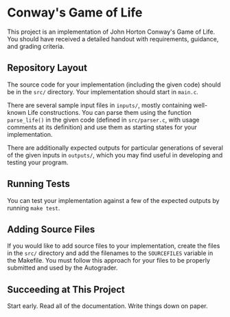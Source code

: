 Conway's Game of Life
===

This project is an implementation of John Horton Conway's Game of Life.
You should have received a detailed handout with requirements, guidance,
and grading criteria.

Repository Layout
---

The source code for your implementation (including the given code)
should be in the `src/` directory.  Your implementation should start in
`main.c`.

There are several sample input files in `inputs/`, mostly containing
well-known Life constructions.  You can parse them using the function
`parse_life()` in the given code (defined in `src/parser.c`, with usage
comments at its definition) and use them as starting states for your
implementation.

There are additionally expected outputs for particular generations of
several of the given inputs in `outputs/`, which you may find useful in
developing and testing your program.

Running Tests
---

You can test your implementation against a few of the expected outputs
by running `make test`.

Adding Source Files
---

If you would like to add source files to your implementation, create the
files in the `src/` directory and add the filenames to the `SOURCEFILES`
variable in the Makefile.  You must follow this approach for your files
to be properly submitted and used by the Autograder.

Succeeding at This Project
---

Start early.  Read all of the documentation.  Write things down on paper.
